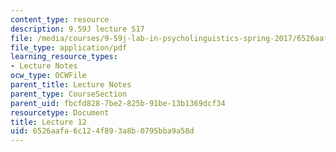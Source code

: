 ```yaml
---
content_type: resource
description: 9.59J lecture S17
file: /media/courses/9-59j-lab-in-psycholinguistics-spring-2017/6526aafa6c124f893a8b0795bba9a58d_MIT9_59jS17_lec12.pdf
file_type: application/pdf
learning_resource_types:
- Lecture Notes
ocw_type: OCWFile
parent_title: Lecture Notes
parent_type: CourseSection
parent_uid: fbcfd828-7be2-825b-91be-13b1369dcf34
resourcetype: Document
title: Lecture 12
uid: 6526aafa-6c12-4f89-3a8b-0795bba9a58d
---
```

